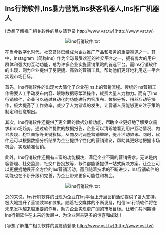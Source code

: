 ## **Ins行销软件,Ins暴力营销,Ins获客机器人,Ins推广机器人**

[😍想了解推广相关软件的朋友请登录 http://www.vst.tw](http://www.vst.tw)

 <center><img src="https://vst.tw/MP4/tuiguang/png/3.png" alt="Ins行销软件.txt"></center>

在当今数字化时代，社交媒体已经成为企业推广产品和服务的重要渠道之一。其中，Instagram（简称Ins）作为全球最受欢迎的社交平台之一，拥有庞大的用户群体和强大的互动功能，成为许多企业实施营销策略的首选平台。而Ins行销软件的出现，则为企业提供了更便捷、高效的营销工具，帮助他们更好地利用这一平台实现市场目标。

首先，Ins行销软件的出现大大简化了企业在Ins上的营销流程。传统的Ins营销工作需要人工手动发布内容、跟踪数据等繁琐操作，耗费大量人力物力。而有了Ins行销软件，企业可以通过自动化的功能进行内容发布、数据分析、粉丝互动等操作，极大提高了工作效率，减少了人为错误的发生，让营销人员能够更专注于策略制定和创意输出。

其次，Ins行销软件还提供了更全面的数据分析功能，帮助企业更好地了解受众需求和市场趋势。通过软件提供的数据报告，企业可以清晰地看到用户互动情况、内容表现、粉丝画像等关键指标，从而及时调整营销策略，提升活动效果。同时，软件还可以根据数据分析结果为企业提供个性化的营销建议，帮助其更好地把握市场机会，实现精准营销。

此外，Ins行销软件还拥有丰富的功能模块，满足企业不同的营销需求。无论是内容管理、社交监测、社交广告投放等，软件都能够提供一站式解决方案，让企业可以更便捷地展开全方位的Ins营销活动。而且随着技术的不断进步，Ins行销软件的功能也在不断升级和完善，为企业带来更多可能性和机会。

 <center><img src="https://vst.tw/MP4/tuiguang/png/3.png" alt="Ins行销软件.txt"></center>

总的来说，Ins行销软件的出现为企业在Ins平台上开展营销活动提供了强大支持，极大地提升了营销效率和效果。随着社交媒体的不断发展，相信Ins行销软件将在未来发挥越来越重要的作用，助力企业实现更广阔的市场目标。让我们共同期待Ins行销软件在未来的发展中，为企业带来更多的惊喜和成就！

[😍想了解推广相关软件的朋友请登录 http://www.vst.tw](http://www.vst.tw)



